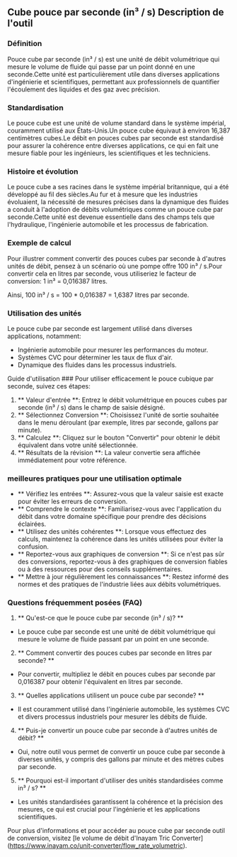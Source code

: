 ## Cube pouce par seconde (in³ / s) Description de l'outil

### Définition
Pouce cube par seconde (in³ / s) est une unité de débit volumétrique qui mesure le volume de fluide qui passe par un point donné en une seconde.Cette unité est particulièrement utile dans diverses applications d'ingénierie et scientifiques, permettant aux professionnels de quantifier l'écoulement des liquides et des gaz avec précision.

### Standardisation
Le pouce cube est une unité de volume standard dans le système impérial, couramment utilisé aux États-Unis.Un pouce cube équivaut à environ 16,387 centimètres cubes.Le débit en pouces cubes par seconde est standardisé pour assurer la cohérence entre diverses applications, ce qui en fait une mesure fiable pour les ingénieurs, les scientifiques et les techniciens.

### Histoire et évolution
Le pouce cube a ses racines dans le système impérial britannique, qui a été développé au fil des siècles.Au fur et à mesure que les industries évoluaient, la nécessité de mesures précises dans la dynamique des fluides a conduit à l'adoption de débits volumétriques comme un pouce cube par seconde.Cette unité est devenue essentielle dans des champs tels que l'hydraulique, l'ingénierie automobile et les processus de fabrication.

### Exemple de calcul
Pour illustrer comment convertir des pouces cubes par seconde à d'autres unités de débit, pensez à un scénario où une pompe offre 100 in³ / s.Pour convertir cela en litres par seconde, vous utiliseriez le facteur de conversion:
1 in³ = 0,016387 litres.

Ainsi, 100 in³ / s = 100 * 0,016387 = 1,6387 litres par seconde.

### Utilisation des unités
Le pouce cube par seconde est largement utilisé dans diverses applications, notamment:
- Ingénierie automobile pour mesurer les performances du moteur.
- Systèmes CVC pour déterminer les taux de flux d'air.
- Dynamique des fluides dans les processus industriels.

Guide d'utilisation ###
Pour utiliser efficacement le pouce cubique par seconde, suivez ces étapes:
1. ** Valeur d'entrée **: Entrez le débit volumétrique en pouces cubes par seconde (in³ / s) dans le champ de saisie désigné.
2. ** Sélectionnez Conversion **: Choisissez l'unité de sortie souhaitée dans le menu déroulant (par exemple, litres par seconde, gallons par minute).
3. ** Calculez **: Cliquez sur le bouton "Convertir" pour obtenir le débit équivalent dans votre unité sélectionnée.
4. ** Résultats de la révision **: La valeur convertie sera affichée immédiatement pour votre référence.

### meilleures pratiques pour une utilisation optimale
- ** Vérifiez les entrées **: Assurez-vous que la valeur saisie est exacte pour éviter les erreurs de conversion.
- ** Comprendre le contexte **: Familiarisez-vous avec l'application du débit dans votre domaine spécifique pour prendre des décisions éclairées.
- ** Utilisez des unités cohérentes **: Lorsque vous effectuez des calculs, maintenez la cohérence dans les unités utilisées pour éviter la confusion.
- ** Reportez-vous aux graphiques de conversion **: Si ce n'est pas sûr des conversions, reportez-vous à des graphiques de conversion fiables ou à des ressources pour des conseils supplémentaires.
- ** Mettre à jour régulièrement les connaissances **: Restez informé des normes et des pratiques de l'industrie liées aux débits volumétriques.

### Questions fréquemment posées (FAQ)

1. ** Qu'est-ce que le pouce cube par seconde (in³ / s)? **
- Le pouce cube par seconde est une unité de débit volumétrique qui mesure le volume de fluide passant par un point en une seconde.

2. ** Comment convertir des pouces cubes par seconde en litres par seconde? **
- Pour convertir, multipliez le débit en pouces cubes par seconde par 0,016387 pour obtenir l'équivalent en litres par seconde.

3. ** Quelles applications utilisent un pouce cube par seconde? **
- Il est couramment utilisé dans l'ingénierie automobile, les systèmes CVC et divers processus industriels pour mesurer les débits de fluide.

4. ** Puis-je convertir un pouce cube par seconde à d'autres unités de débit? **
- Oui, notre outil vous permet de convertir un pouce cube par seconde à diverses unités, y compris des gallons par minute et des mètres cubes par seconde.

5. ** Pourquoi est-il important d'utiliser des unités standardisées comme in³ / s? **
- Les unités standardisées garantissent la cohérence et la précision des mesures, ce qui est crucial pour l'ingénierie et les applications scientifiques.

Pour plus d'informations et pour accéder au pouce cube par seconde outil de conversion, visitez [le volume de débit d'Inayam Tric Converter] (https://www.inayam.co/unit-converter/flow_rate_volumetric).